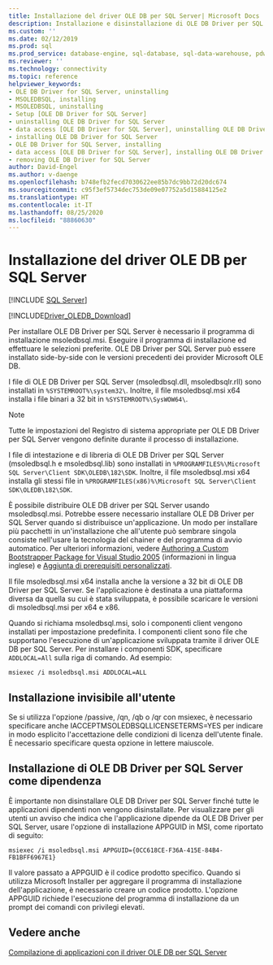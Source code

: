 ```yaml
---
title: Installazione del driver OLE DB per SQL Server| Microsoft Docs
description: Installazione e disinstallazione di OLE DB Driver per SQL Server. Per installare OLE DB Driver per SQL Server è necessario il programma di installazione msoledbsql.msi.
ms.custom: ''
ms.date: 02/12/2019
ms.prod: sql
ms.prod_service: database-engine, sql-database, sql-data-warehouse, pdw
ms.reviewer: ''
ms.technology: connectivity
ms.topic: reference
helpviewer_keywords:
- OLE DB Driver for SQL Server, uninstalling
- MSOLEDBSQL, installing
- MSOLEDBSQL, uninstalling
- Setup [OLE DB Driver for SQL Server]
- uninstalling OLE DB Driver for SQL Server
- data access [OLE DB Driver for SQL Server], uninstalling OLE DB Driver for SQL Server
- installing OLE DB Driver for SQL Server
- OLE DB Driver for SQL Server, installing
- data access [OLE DB Driver for SQL Server], installing OLE DB Driver for SQL Server
- removing OLE DB Driver for SQL Server
author: David-Engel
ms.author: v-daenge
ms.openlocfilehash: b748efb2fecd7030622ee85b7dc9bb72d20dc674
ms.sourcegitcommit: c95f3ef5734dec753de09e07752a5d15884125e2
ms.translationtype: HT
ms.contentlocale: it-IT
ms.lasthandoff: 08/25/2020
ms.locfileid: "88860630"
---
```

# <a name="installing-ole-db-driver-for-sql-server"></a>Installazione del driver OLE DB per SQL Server
[!INCLUDE [SQL Server](../../../includes/applies-to-version/sql-asdb-asdbmi-asa-pdw.md)]

[!INCLUDE[Driver_OLEDB_Download](../../../includes/driver_oledb_download.md)]

Per installare OLE DB Driver per SQL Server è necessario il programma di installazione msoledbsql.msi.
Eseguire il programma di installazione ed effettuare le selezioni preferite. OLE DB Driver per SQL Server può essere installato side-by-side con le versioni precedenti dei provider Microsoft OLE DB.

I file di OLE DB Driver per SQL Server (msoledbsql.dll, msoledbsqlr.rll) sono installati in `%SYSTEMROOT%\system32\`. Inoltre, il file msoledbsql.msi x64 installa i file binari a 32 bit in `%SYSTEMROOT%\SysWOW64\`.

> [!NOTE]  
> Tutte le impostazioni del Registro di sistema appropriate per OLE DB Driver per SQL Server vengono definite durante il processo di installazione.  

I file di intestazione e di libreria di OLE DB Driver per SQL Server (msoledbsql.h e msoledbsql.lib) sono installati in `%PROGRAMFILES%\Microsoft SQL Server\Client SDK\OLEDB\182\SDK`. Inoltre, il file msoledbsql.msi x64 installa gli stessi file in `%PROGRAMFILES(x86)%\Microsoft SQL Server\Client SDK\OLEDB\182\SDK`.  

È possibile distribuire OLE DB driver per SQL Server usando msoledbsql.msi. Potrebbe essere necessario installare OLE DB Driver per SQL Server quando si distribuisce un'applicazione. Un modo per installare più pacchetti in un'installazione che all'utente può sembrare singola consiste nell'usare la tecnologia del chainer e del programma di avvio automatico. Per ulteriori informazioni, vedere [Authoring a Custom Bootstrapper Package for Visual Studio 2005](https://go.microsoft.com/fwlink/?LinkId=115667) (informazioni in lingua inglese) e [Aggiunta di prerequisiti personalizzati](https://go.microsoft.com/fwlink/?LinkId=115668).  
  
Il file msoledbsql.msi x64 installa anche la versione a 32 bit di OLE DB Driver per SQL Server. Se l'applicazione è destinata a una piattaforma diversa da quella su cui è stata sviluppata, è possibile scaricare le versioni di msoledbsql.msi per x64 e x86.

Quando si richiama msoledbsql.msi, solo i componenti client vengono installati per impostazione predefinita. I componenti client sono file che supportano l'esecuzione di un'applicazione sviluppata tramite il driver OLE DB per SQL Server. Per installare i componenti SDK, specificare `ADDLOCAL=All` sulla riga di comando. Ad esempio:  

`msiexec /i msoledbsql.msi ADDLOCAL=ALL`  

## <a name="silent-install"></a>Installazione invisibile all'utente  
 Se si utilizza l'opzione /passive, /qn, /qb o /qr con msiexec, è necessario specificare anche IACCEPTMSOLEDBSQLLICENSETERMS=YES per indicare in modo esplicito l'accettazione delle condizioni di licenza dell'utente finale. È necessario specificare questa opzione in lettere maiuscole.  

## <a name="installing-ole-db-driver-for-sql-server-as-a-dependency"></a>Installazione di OLE DB Driver per SQL Server come dipendenza  
È importante non disinstallare OLE DB Driver per SQL Server finché tutte le applicazioni dipendenti non vengono disinstallate. Per visualizzare per gli utenti un avviso che indica che l'applicazione dipende da OLE DB Driver per SQL Server, usare l'opzione di installazione APPGUID in MSI, come riportato di seguito:  

 `msiexec /i msoledbsql.msi APPGUID={0CC618CE-F36A-415E-84B4-FB1BFF6967E1}`  

Il valore passato a APPGUID è il codice prodotto specifico. Quando si utilizza Microsoft Installer per aggregare il programma di installazione dell'applicazione, è necessario creare un codice prodotto.
L'opzione APPGUID richiede l'esecuzione del programma di installazione da un prompt dei comandi con privilegi elevati.

## <a name="see-also"></a>Vedere anche  
 [Compilazione di applicazioni con il driver OLE DB per SQL Server](../../oledb/applications/building-applications-with-oledb-driver-for-sql-server.md)   
